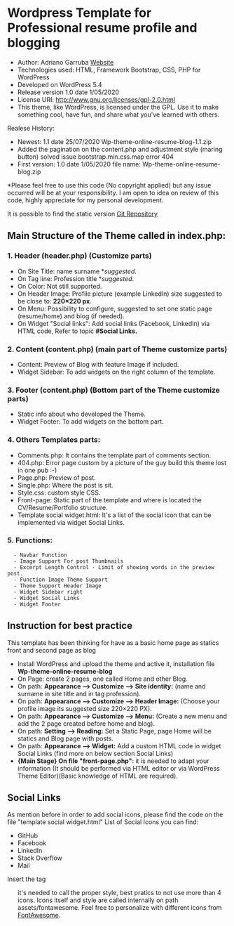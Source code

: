 # **Wordpress Template for Professional resume profile and blogging**

- Author: Adriano Garruba [Website](https://adrianogarruba.com/)
- Technologies used: HTML, Framework Bootstrap, CSS, PHP for WordPress
- Developed on WordPress 5.4
- Release version 1.0 date 1/05/2020
- License URI: http://www.gnu.org/licenses/gpl-2.0.html
- This theme, like WordPress, is licensed under the GPL. Use it to make something cool, have fun, and share what you've learned with others.


Realese History:
- Newest: 1.1 date 25/07/2020 Wp-theme-online-resume-blog-1.1.zip
 - Added the pagination on the content.php and adjustment style (maring button) solved issue bootstrap.min.css.map error 404
- First version: 1.0 date 1/05/2020 file name: Wp-theme-online-resume-blog.zip


*Please feel free to use this code (No copyright applied) but any issue occurred will be at your responsibility. I am open to idea on review of this code, highly appreciate for my personal development.

It is possible to find the static version [Git Repository](https://github.com/adrianogarru/Template-portfolio-resume-in-Bootstrap)


## **Main Structure of the Theme called in index.php:**

### 1. Header (header.php) (Customize parts)

  - On Site Title: name surname **suggested*.
  - On Tag line: Profession title **suggested*.
  - On Color: Not still supported.
  - On Header Image: Profile picture (example LinkedIn) size suggested to be close to: **220×220 px**.
  - On Menu: Possibility to configure, suggested to set one static page (resume/home) and blog (if needed).
  - On Widget "Social links": Add social links (Facebook, LinkedIn) via HTML code, Refer to topic **#Social Links.**

### 2. Content (content.php) (main part of Theme customize parts)

  - Content: Preview of Blog with feature Image if included.
  - Widget Sidebar: To add widgets on the right column of the template.
 
### 3. Footer (content.php) (Bottom part of the Theme customize parts)

  - Static info about who developed the Theme.
  - Widget Footer: To add widgets on the bottom part.

### 4. Others Templates parts:

  - Comments.php: It contains the template part of comments section.
  - 404.php: Error page custom by a picture of the guy build this theme lost in one pub :-)
  - Page.php: Preview of post.
  - Single.php: Where the post is sit.
  - Style.css: custom style CSS.
  - Front-page: Static part of the template and where is located the CV/Resume/Portfolio structure.
  - Template social widget.html: It's a list of the social icon that can be implemented via widget Social Links.

### 5. Functions:

      - Navbar Function
      - Image Support For post Thumbnails
      - Excerpt Length Control - Limit of showing words in the preview post.
      - Function Image Theme Support
      - Theme Support Header Image
      - Widget Sidebar right
      - Widget Social Links
      - Widget Footer

## **Instruction for best practice**

This template has been thinking for have as a basic home page as statics front and second page as blog

 - Install WordPress and upload the theme and active it, installation file **Wp-theme-online-resume-blog**
 - On Page: create 2 pages, one called Home and other Blog.
 - On path: **Appearance --> Customize --> Site identity:** (name and surname in site title and in tag profession).
 - On path: **Appearance --> Customize --> Header Image:** (Choose your profile image its suggested size 220×220 PX).
 - On path: **Appearance --> Customize --> Menu:** (Create a new menu and add the 2 page created before home and blog).
 - On path: **Setting --> Reading:** Set a Static Page, page Home will be statics and Blog page with posts.
 - On path: **Appearance --> Widget:** Add a custom HTML code in widget Social Links (find more on below section Social Links)
 - **{Main Stage} On file "front-page.php"**: it is needed to adapt your information (It should be performed via HTML editor or via WordPress Theme Editor)(Basic knowledge of HTML are required).

## **Social Links**

As mention before in order to add social icons, please find the code on the file "template social widget.html"
List of Social Icons you can find:

- GitHub
- Facebook
- LinkedIn
- Stack Overflow
- Mail

Insert the tag <UL> it's needed to call the proper style, best pratics to not use more than 4 icons.
Icons itself and style are called internally on path assets/fontawesome.
Feel free to personalize with different icons from [FontAwesome](https://fontawesome.com/).

